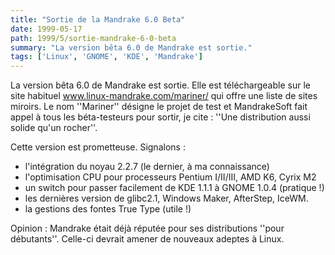 ```yaml
---
title: "Sortie de la Mandrake 6.0 Beta"
date: 1999-05-17
path: 1999/5/sortie-mandrake-6-0-beta
summary: "La version bêta 6.0 de Mandrake est sortie."
tags: ['Linux', 'GNOME', 'KDE', 'Mandrake']
---
```


<P>La version bêta 6.0 de Mandrake est
sortie. Elle est téléchargeable sur le site habituel <A HREF="http://www.linux-mandrake.com/mariner/">www.linux-mandrake.com/mariner/</A>
qui offre une liste de sites miroirs. Le nom ''Mariner'' désigne le projet
de test et MandrakeSoft fait appel à tous les béta-testeurs pour sortir,
je cite : ''Une distribution aussi solide qu'un rocher''.</P>

<P>Cette version est prometteuse. Signalons :</P>

<UL>

<LI>l'intégration du noyau 2.2.7 (le dernier, à ma connaissance)
<LI>l'optimisation CPU pour processeurs Pentium I/II/III, AMD K6, Cyrix M2
<LI>un switch pour passer facilement de KDE 1.1.1 à GNOME 1.0.4 (pratique !)
<LI>les dernières version de glibc2.1, Windows Maker, AfterStep, IceWM.
<LI>la gestions des fontes True Type (utile !)
</UL>

<P>Opinion : Mandrake était déjà réputée pour ses distributions ''pour
débutants''.  Celle-ci devrait amener de nouveaux adeptes à Linux.</P>


